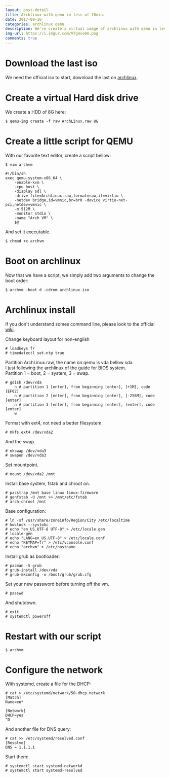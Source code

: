 ```yaml
---
layout: post-detail
title: Archlinux with qemu in less of 10min.
date: 2017-09-16
categories: archlinux qemu
description: We're create a virtual image of archlinux with qemu in less of 10min.
img-url: https://i.imgur.com/VTg4vo0m.png
comments: true
---
```


# Download the last iso

We need the official iso to start, download the last on [archlinux]( https://www.archlinux.org/download/).

# Create a virtual Hard disk drive

We create a HDD of 8G here:

    $ qemu-img create -f raw ArchLinux.raw 8G

# Create a little script for QEMU

With our favorite text editor, create a script bellow:

    $ vim archvm

```
#!/bin/sh
exec qemu-system-x86_64 \
    -enable-kvm \
    -cpu host \
    -display sdl \
    -drive file=ArchLinux.raw,format=raw,if=virtio \
    -netdev bridge,id=vmnic,br=br0 -device virtio-net-pci,netdev=vmnic \
    -m 512M \
    -monitor stdio \
    -name "Arch VM" \
    $@
```

And set it executable.

    $ chmod +x archvm

# Boot on archlinux

Now that we have a script, we simply add two arguments to change the boot order:

    $ archvm -boot d -cdrom archlinux.iso

# Archlinux install

If you don't understand somes command line, please look to the  official [wiki](https://wiki.archlinux.org/index.php/Installation_Guide).

Change keyboard layout for non-english

    # loadkeys fr
    # timedatectl set-ntp true

Partition ArchLinux.raw, the name on qemu is vda bellow sda.  
I just following the archlinux of the guide for BIOS system.  
Partition 1 = boot, 2 = system, 3 = swap.

    # gdisk /dev/vda
        n # partition 1 [enter], from beginning [enter], [+1M], code [EF02]
        n # partition 2 [enter], from beginning [enter], [-256M], code [enter]
        n # partition 3 [enter], from beginning [enter], [enter], code [enter]
        w

Format with ext4, not need a better filesystem.

    # mkfs.ext4 /dev/vda2

And the swap.

    # mkswap /dev/vda3   
    # swapon /dev/vda3

Set mountpoint.

    # mount /dev/vda2 /mnt

Install base system, fstab and chroot on.

    # pacstrap /mnt base linux linux-firmware
    # genfstab -U /mnt >> /mnt/etc/fstab
    # arch-chroot /mnt

Base configuration:

    # ln -sf /usr/share/zoneinfo/Region/City /etc/localtime
    # hwclock --systohc
    # echo "en_US.UTF-8 UTF-8" > /etc/locale.gen
    # locale-gen
    # echo "LANG=en_US.UTF-8" > /etc/locale.conf
    # echo "KEYMAP=fr" > /etc/vconsole.conf
    # echo "archvm" > /etc/hostname

Install grub as bootloader:

    # pacman -S grub
    # grub-install /dev/vda
    # grub-mkconfig -o /boot/grub/grub.cfg

Set your new password before turning off the vm.

    # passwd

And shutdown.

    # exit
    # systemctl poweroff

# Restart with our script

    $ archvm

# Configure the network
With systemd, create a file for the DHCP:

    # cat > /etc/systemd/network/50-dhcp.network
    [Match]
    Name=en*

    [Network]
    DHCP=yes
    ^D

And another file for DNS query:

    # cat >> /etc/systemd/resolved.conf
    [Resolve]
    DNS = 1.1.1.1

Start them:

    # systemctl start systemd-networkd
    # systemctl start systemd-resolved

